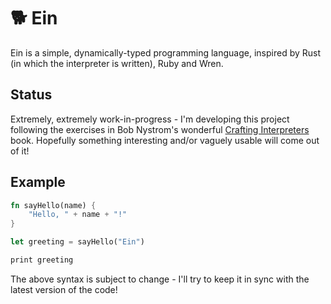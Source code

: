 # 🐕 Ein

Ein is a simple, dynamically-typed programming language, inspired by Rust (in which the interpreter is written), Ruby and Wren.

## Status
Extremely, extremely work-in-progress -
I'm developing this project following the exercises in Bob Nystrom's wonderful [Crafting Interpreters](http://craftinginterpreters.com/) book. Hopefully something interesting and/or vaguely usable will come out of it!

## Example
```rust
fn sayHello(name) {
    "Hello, " + name + "!"
}

let greeting = sayHello("Ein")

print greeting
```

The above syntax is subject to change - I'll try to keep it in sync with the latest version of the code!